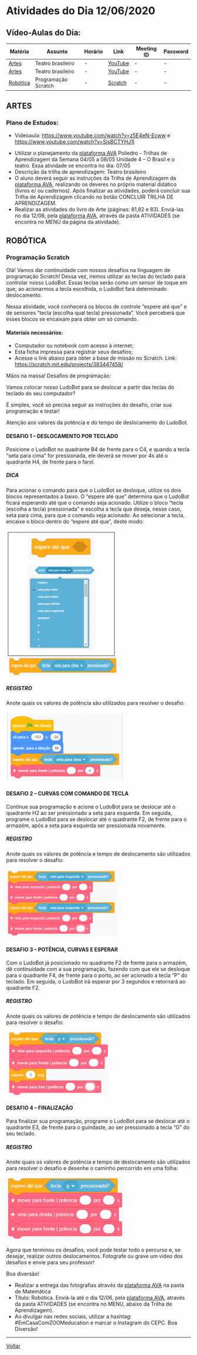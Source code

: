 # Atividades do Dia 12/06/2020

## Vídeo-Aulas do Dia:

| Matéria | Assunto |Horário | Link | Meeting ID | Password |
|---------|---------|--------|------|------------|----------|
| [Artes](#artes) | Teatro brasileiro | - | [YouTube](https://www.youtube.com/watch?v=z5E4eN-Ecww) | - | - |
| [Artes](#artes) | Teatro brasileiro | - | [YouTube](https://www.youtube.com/watch?v=SisBCTYHJ1I) | - | - |
| [Robótica](#robótica) | Programação Scratch | - | [Scratch](https://scratch.mit.edu/projects/383447458/) | - | - |


## ARTES

### Plano de Estudos:
- Videoaula: <https://www.youtube.com/watch?v=z5E4eN-Ecww> e <https://www.youtube.com/watch?v=SisBCTYHJ1I>

* Utilizar o planejamento da [plataforma AVA] Poliedro - Trilhas de Aprendizagem da Semana 04/05 a 08/05 Unidade 4 – O Brasil e o teatro. Essa atividade se encontra no dia: 07/05
* Descrição da trilha de aprendizagem: Teatro brasileiro
* O aluno deverá seguir as instruções da Trilha de Aprendizagem da [plataforma AVA], realizando os deveres no próprio material didático (livros e/ ou cadernos). Após finalizar as atividades, poderá concluir sua Trilha de Aprendizagem clicando no botão CONCLUIR TRILHA DE APRENDIZAGEM.
* Realizar as atividades do livro de Arte (páginas: 81,82 e 83). Enviá-las no dia 12/06, pela [plataforma AVA], através da pasta ATIVIDADES (se encontra no MENU da página da atividade).

## ROBÓTICA

### Programação Scratch

Olá! Vamos dar continuidade com nossos desafios na linguagem de programação Scratch! Dessa vez, iremos utilizar as teclas do teclado para controlar nosso LudoBot. Essas teclas serão como um sensor de toque em que, ao acionarmos a tecla escolhida, o LudoBot fará determinado deslocamento.

Nessa atividade, você conhecerá os blocos de controle “espere até que” e de sensores “tecla (escolha qual tecla) pressionada”. Você perceberá que esses blocos se encaixam para obter um só comando.

#### Materiais necessários:

  * Computador ou notebook com acesso à internet;
  * Esta ficha impressa para registrar seus desafios;
  * Acesse o link abaixo para obter a base de missão no Scratch. Link: <https://scratch.mit.edu/projects/383447458/>
  
Mãos na massa! Desafios de programação:

Vamos colocar nosso LudoBot para se deslocar a partir das teclas do teclado do seu computador?

É simples, você só precisa seguir as instruções do desafio, criar sua programação e testar!

Atenção aos valores da potência e do tempo de deslocamento do LudoBot.

#### DESAFIO 1 – DESLOCAMENTO POR TECLADO

Posicione o LudoBot no quadrante B4 de frente para o C4, e quando a tecla “seta para cima” for pressionada, ele deverá se mover por 4s até o quadrante H4, de frente para o farol.

##### DICA

Para acionar o comando para que o LudoBot se desloque, utilize os dois blocos representados a baixo. O “espere até que” determina que o LudoBot ficará esperando até que o comando seja acionado. Utilize o bloco “tecla (escolha a tecla) pressionada” e escolha a tecla que deseja, nesse caso, seta para cima, para que o comando seja acionado. Ao selecionar a tecla, encaixe o bloco dentro do “espere até que”, deste modo:

![img01](imgs/robotica_20200612_01.png)

##### REGISTRO
Anote quais os valores de potência são utilizados para resolver o desafio:

![img02](imgs/robotica_20200612_02.png)


#### DESAFIO 2 – CURVAS COM COMANDO DE TECLA

Continue sua programação e acione o LudoBot para se deslocar até o quadrante H2 ao ser pressionado a seta para esquerda. Em seguida, programe o LudoBot para se deslocar até o quadrante F2, de frente para o armazém, após a seta para esquerda ser pressionada novamente.

##### REGISTRO

Anote quais os valores de potência e tempo de deslocamento são utilizados para resolver o desafio:

![img03](imgs/robotica_20200612_03.png)

#### DESAFIO 3 – POTÊNCIA, CURVAS E ESPERAR
Com o LudoBot já posicionado no quadrante F2 de frente para o armazém, dê continuidade com a sua programação, fazendo com que ele se desloque para o quadrante F4, de frente para o porto, ao ser acionado a tecla “P” do teclado. Em seguida, o LudoBot irá esperar por 3 segundos e retornará ao quadrante F2.

##### REGISTRO

Anote quais os valores de potência e tempo de deslocamento são utilizados para resolver o desafio:

![img04](imgs/robotica_20200612_04.png)

#### DESAFIO 4 – FINALIZAÇÃO
Para finalizar sua programação, programe o LudoBot para se deslocar até o quadrante E3, de frente para o guindaste, ao ser pressionado a tecla “G” do seu teclado.

##### REGISTRO

Anote quais os valores de potência e tempo de deslocamento são utilizados para resolver o desafio e desenhe o caminho percorrido em uma folha:

![img05](imgs/robotica_20200612_05.png)

Agora que terminou os desafios, você pode testar todo o percurso e, se desejar, realizar outros deslocamentos. Fotografe ou grave um vídeo dos desafios e envie para seu professor!

Boa diversão!

* Realizar a entrega das fotografias através da [plataforma AVA] na pasta de Matemática
* Título: Robótica. Enviá-la até o dia 12/06, pela [plataforma AVA], através da pasta ATIVIDADES (se encontra no MENU, abaixo da Trilha de Aprendizagem).
* Ao divulgar nas redes sociais, utilizar a hashtag: #EmCasaComZOOMeducation e marcar o Instagram do CEPC. Boa Diversão!

---
[Voltar](index.md)


[plataforma AVA]: https://poliedro-ava.azurewebsites.net

